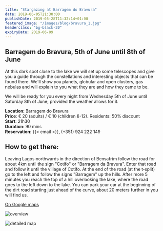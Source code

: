 ```yaml
---
title: "Stargazing at Barragem do Bravura"
date: 2019-06-05T21:30:00
publishDate: 2019-05-28T11:32:14+01:00
featured_image: "/images/blog/bravura_1.jpg"
headerclass: "bg-black-20"
expiryDate: 2019-06-09
---
```

## Barragem do Bravura, 5th of June until 8th of June

At this dark spot close to the lake we will set up some telescopes and give you a guide through the constellations and interesting objects that can be found there.
We'll show you planets, globular and open clusters, gas nebulas and will explain to you what they are and how they came to be.

We will be ready for you every night from Wednesday 5th of June until Saturday 8th of June, provided the weather allows for it.

<!--more-->


__Location__: Barragem do Bravura\
__Price__: &euro; 20 (adults) / &euro; 10 (children 8-12). Residents: 50% discount\
__Start__: 21h30\
__Duration__: 90 mins\
__Reservation__: {{< email >}}, (+351) 924 222 149

## How to get there:

Leaving Lagos northwards in the direction of Bensafrim follow the road for about 4km until the sign "Cotifo" or "Barragem da Bravura".
Enter that road and follow it until the village of Cotifo.
At the end of the road (at the t-split) go to the left and follow the signs "Barragem" up the hills.
After more 5 minutes you reach the top of a hill overlooking the lake, where the road goes to the left down to the lake. You can park your car at the beginning of the dirt road starting just ahead of the curve, about 20 meters further in you will find us.

<a href="https://goo.gl/maps/CFEF24z9oXVvZeJq8" target="_blank">On Google maps</a>

![overview](../../images/blog/bravura-large.png)



![detailed map](../../images/blog/bravura-detail.png)
